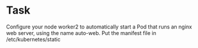 # Task
Configure your node worker2 to automatically start a Pod that runs an nginx web server, using the name auto-web. Put the manifest file in /etc/kubernetes/static